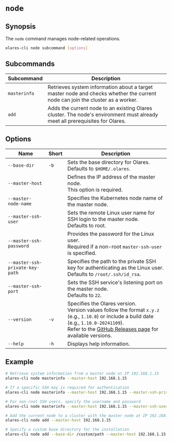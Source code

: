 # `node`

## Synopsis

The `node` command manages node-related operations.

```bash
olares-cli node subcommand [options]
```

## Subcommands

| Subcommand   | Description                                                                                                                   |
|--------------|-------------------------------------------------------------------------------------------------------------------------------|
| `masterinfo` | Retrieves system information about a target master node and checks whether the current node can join the cluster as a worker. |
| `add`        | Adds the current node to an existing Olares cluster. The node's environment must already meet all prerequisites for Olares.   |

## Options

| Name                            | Short | Description                                                                                                                                                                                                                                                                            |
|---------------------------------|-------|----------------------------------------------------------------------------------------------------------------------------------------------------------------------------------------------------------------------------------------------------------------------------------------|
| `--base-dir`                    | `-b`  | Sets the base directory for Olares.<br> Defaults to `$HOME/.olares`.                                                                                                                                                                                                                   |
| `--master-host`                 |       | Defines the IP address of the master node.<br> This option is required.                                                                                                                                                                                                                |
| `--master-node-name`            |       | Specifies the Kubernetes node name of the master node.                                                                                                                                                                                                                                 |
| `--master-ssh-user`             |       | Sets the remote Linux user name for SSH login to the master node.<br> Defaults to root.                                                                                                                                                                                                |
| `--master-ssh-password`         |       | Provides the password for the Linux user.<br> Required if a non-root `master-ssh-user` is specified.                                                                                                                                                                                   |
| `--master-ssh-private-key-path` |       | Specifies the path to the private SSH key for authenticating as the Linux user.<br> Defaults to `/root/.ssh/id_rsa`.                                                                                                                                                                   |
| `--master-ssh-port`             |       | Sets the SSH service's listening port on the master node.<br> Defaults to `22`.                                                                                                                                                                                                           |
| `--version`                     | `-v`  | Specifies the Olares version. <br>Version values follow the format `x.y.z` (e.g., `1.10.0`) or include a build date (e.g., `1.10.0-20241109`).<br> Refer to the [GitHub Releases page](https://github.com/beclab/Olares/releases) for available versions. |
| `--help`                        | `-h`  | Displays help information.                                                                                                                                                                                                                                                             |

## Example

```bash
# Retrieve system information from a master node at IP 192.168.1.15
olares-cli node masterinfo --master-host 192.168.1.15

# If a specific SSH key is required for authentication
olares-cli node masterinfo --master-host 192.168.1.15 --master-ssh-private-key-path /home/olares/.ssh/id_rsa

# For non-root SSH users, specify the username and password
olares-cli node masterinfo --master-host 192.168.1.15 --master-ssh-user olares --master-ssh-password password123

# Add the current node to a cluster with the master node at IP 192.168.1.15
olares-cli node add --master-host 192.168.1.15

# Specify a custom base directory for the installation
olares-cli node add --base-dir /custom/path --master-host 192.168.1.15
```


